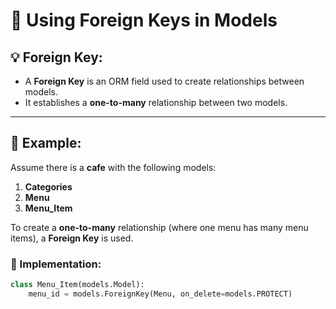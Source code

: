 # 📑 Using Foreign Keys in Models

## 💡 Foreign Key:
- A **Foreign Key** is an ORM field used to create relationships between models.
- It establishes a **one-to-many** relationship between two models.

---

## 📑 Example:
Assume there is a **cafe** with the following models:
1. **Categories**
2. **Menu**
3. **Menu_Item**

To create a **one-to-many** relationship (where one menu has many menu items), a **Foreign Key** is used.

### 🔵 Implementation:
```python
class Menu_Item(models.Model):
    menu_id = models.ForeignKey(Menu, on_delete=models.PROTECT)
```